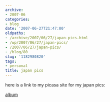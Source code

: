 ```yaml
---
archive:
- 2007-06
categories:
- blog
date: '2007-06-27T21:47:00'
oldpaths:
- /archive/2007/06/27/japan-pics.html
- /wp/2007/06/27/japan-pics/
- /2007/06/27/japan-pics/
- /blog/80
slug: '1182980820'
tags:
- personal
title: japan pics
---
```


here is a link to my picasa site for my japan pics:

[album][1]

[1]: http://picasaweb.google.com/ryanjapan2007

